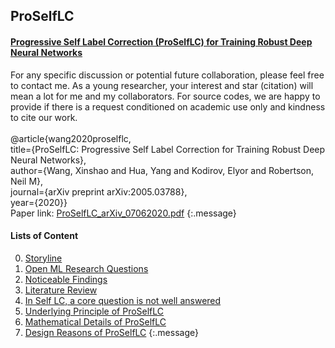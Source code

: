 ## ProSelfLC


#### [Progressive Self Label Correction (ProSelfLC) for Training Robust Deep Neural Networks](https://xinshaoamoswang.github.io/blogs/2020-06-07-Progressive-self-label-correction/)



For any specific discussion or potential future collaboration, please feel free to contact me. As a young
researcher, your interest and star (citation) will mean a lot for me and my collaborators. For source codes, we
are happy to provide if there is a request conditioned on academic use only and kindness to cite our work.
<br />
<br />
@article{wang2020proselflc,<br />
  title={ProSelfLC: Progressive Self Label Correction for Training Robust Deep Neural Networks},<br />
  author={Wang, Xinshao and Hua, Yang and Kodirov, Elyor and Robertson, Neil M},<br />
  journal={arXiv preprint arXiv:2005.03788},<br />
  year={2020}}
<br />
Paper link: [ProSelfLC_arXiv_07062020.pdf](https://xinshaoamoswang.github.io/blogs/figsProSelfLC/ProSelfLC_arXiv_07062020.pdf)
{:.message}

#### Lists of Content

<!-- :+1: means being highly related to my personal research interest. -->
0. [Storyline](https://xinshaoamoswang.github.io/blogs/2020-06-07-Progressive-self-label-correction/#storyline)
0. [Open ML Research Questions](https://xinshaoamoswang.github.io/blogs/2020-06-07-Progressive-self-label-correction/#open-ml-research-questions)
0. [Noticeable Findings](https://xinshaoamoswang.github.io/blogs/2020-06-07-Progressive-self-label-correction/#noticeable-findings)
0. [Literature Review](https://xinshaoamoswang.github.io/blogs/2020-06-07-Progressive-self-label-correction/#literature-review)
0. [In Self LC, a core question is not well answered](https://xinshaoamoswang.github.io/blogs/2020-06-07-Progressive-self-label-correction/#in-self-lc-a-core-question-is-not-well-answered)
0. [Underlying Principle of ProSelfLC](https://xinshaoamoswang.github.io/blogs/2020-06-07-Progressive-self-label-correction/#underlying-principle-of-proselflc)
0. [Mathematical Details of ProSelfLC](https://xinshaoamoswang.github.io/blogs/2020-06-07-Progressive-self-label-correction/#mathematical-details-of-proselflc)
0. [Design Reasons of ProSelfLC](https://xinshaoamoswang.github.io/blogs/2020-06-07-Progressive-self-label-correction/#design-reasons-of-proselflc)
{:.message}